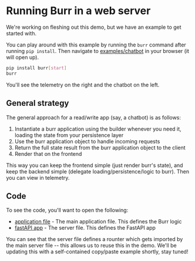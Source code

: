 # Running Burr in a web server

We're working on fleshing out this demo, but we have an example to get started with.

You can play around with this example by running the `burr` command after running `pip install`.
Then navigate to [examples/chatbot](http://localhost:7241/demos/chatbot) in your browser (it will open up).

```bash
pip install burr[start]
burr
```

You'll see the telemetry on the right and the chatbot on the left.

## General strategy

The general approach for a read/write app (say, a chatbot) is as follows:
1. Instantiate a burr application using the builder whenever you need it, loading the state from your persistence layer
2. Use the burr application object to handle incoming requests
3. Return the full state result from the burr application object to the client
4. Render that on the frontend

This way you can keep the frontend simple (just render burr's state), and keep the backend simple (delegate
loading/persistence/logic to burr). Then you can view in telemetry.

## Code

To see the code, you'll want to open the following:

- [application file](../multi-modal-chatbot/application.py) - The main application file. This defines the Burr logic
- [fastAPI app](../../tracking/server/examples/chatbot.py) - The server file. This defines the FastAPI app

You can see that the server file defines a rounter which gets imported by the main server file -- this
allows us to reuse this in the demo. We'll be updating this with a self-contained copy/paste example shortly, stay tuned!
